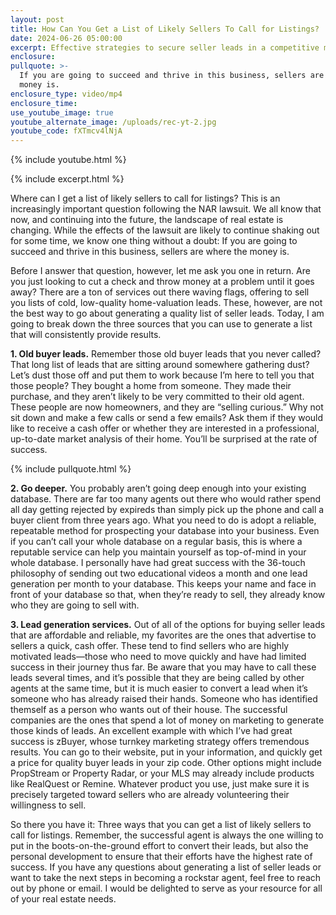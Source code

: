 ```yaml
---
layout: post
title: How Can You Get a List of Likely Sellers To Call for Listings?
date: 2024-06-26 05:00:00
excerpt: Effective strategies to secure seller leads in a competitive market.
enclosure:
pullquote: >-
  If you are going to succeed and thrive in this business, sellers are where the
  money is.
enclosure_type: video/mp4
enclosure_time:
use_youtube_image: true
youtube_alternate_image: /uploads/rec-yt-2.jpg
youtube_code: fXTmcv4lNjA
---
```

{% include youtube.html %}

{% include excerpt.html %}

Where can I get a list of likely sellers to call for listings? This is an increasingly important question following the NAR lawsuit. We all know that now, and continuing into the future, the landscape of real estate is changing. While the effects of the lawsuit are likely to continue shaking out for some time, we know one thing without a doubt: If you are going to succeed and thrive in this business, sellers are where the money is.

Before I answer that question, however, let me ask you one in return. Are you just looking to cut a check and throw money at a problem until it goes away? There are a ton of services out there waving flags, offering to sell you lists of cold, low-quality home-valuation leads. These, however, are not the best way to go about generating a quality list of seller leads. Today, I am going to break down the three sources that you can use to generate a list that will consistently provide results.

**1\. Old buyer leads.** Remember those old buyer leads that you never called? That long list of leads that are sitting around somewhere gathering dust? Let’s dust those off and put them to work because I’m here to tell you that those people? They bought a home from someone. They made their purchase, and they aren’t likely to be very committed to their old agent. These people are now homeowners, and they are “selling curious.” Why not sit down and make a few calls or send a few emails? Ask them if they would like to receive a cash offer or whether they are interested in a professional, up-to-date market analysis of their home. You’ll be surprised at the rate of success.

{% include pullquote.html %}

**2\. Go deeper.** You probably aren’t going deep enough into your existing database. There are far too many agents out there who would rather spend all day getting rejected by expireds than simply pick up the phone and call a buyer client from three years ago. What you need to do is adopt a reliable, repeatable method for prospecting your database into your business. Even if you can’t call your whole database on a regular basis, this is where a reputable service can help you maintain yourself as top-of-mind in your whole database. I personally have had great success with the 36-touch philosophy of sending out two educational videos a month and one lead generation per month to your database. This keeps your name and face in front of your database so that, when they’re ready to sell, they already know who they are going to sell with.

**3\. Lead generation services.** Out of all of the options for buying seller leads that are affordable and reliable, my favorites are the ones that advertise to sellers a quick, cash offer. These tend to find sellers who are highly motivated leads—those who need to move quickly and have had limited success in their journey thus far. Be aware that you may have to call these leads several times, and it’s possible that they are being called by other agents at the same time, but it is much easier to convert a lead when it’s someone who has already raised their hands. Someone who has identified themself as a person who wants out of their house. The successful companies are the ones that spend a lot of money on marketing to generate those kinds of leads. An excellent example with which I’ve had great success is zBuyer, whose turnkey marketing strategy offers tremendous results. You can go to their website, put in your information, and quickly get a price for quality buyer leads in your zip code. Other options might include PropStream or Property Radar, or your MLS may already include products like RealQuest or Remine. Whatever product you use, just make sure it is precisely targeted toward sellers who are already volunteering their willingness to sell.

So there you have it: Three ways that you can get a list of likely sellers to call for listings. Remember, the successful agent is always the one willing to put in the boots-on-the-ground effort to convert their leads, but also the personal development to ensure that their efforts have the highest rate of success. If you have any questions about generating a list of seller leads or want to take the next steps in becoming a rockstar agent, feel free to reach out by phone or email. I would be delighted to serve as your resource for all of your real estate needs.